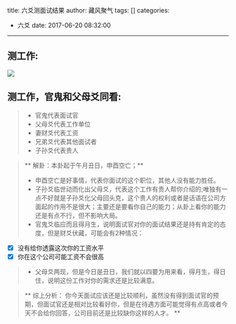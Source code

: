 title: 六爻测面试结果
author: 藏风聚气
tags: []
categories:
  - 六爻
date: 2017-06-20 08:32:00
---
测工作: 
--------

![](http://fs-image.pull.net.cn/WechatIMG83.jpeg!800)


测工作，官鬼和父母爻同看: 
--------

>- 官鬼代表面试官
>- 父母爻代表工作单位
>- 妻财爻代表工资
>- 兄弟爻代表其他面试者
>- 子孙爻代表贵人

>** 解卦：本卦起于午月丑日，申酉空亡；**
>- 申酉空亡是好事情，代表你面试的这个职位，其他人没有能力胜任。
>- 子孙爻临世动而化出父母爻，代表这个工作有贵人帮你介绍的;唯独有一点不好就是子孙爻化父母回头克，这个贵人的权利或者是话语在公司方面起的作用不是很大；主要还是要看你自己的能力；从卦上看你的能力还是有点不行，但不影响大局。
>- 官鬼爻临应而且得月生，说明面试官对你的面试结果还是持有肯定的态度，但是财爻伏藏，可能会有2种情况：<br>
   - [x] 没有给你透露这次你的工资水平
   - [x] 你在这个公司可能工资不会很高
>- 父母爻两现，但是今日是丑日，我们就以四要为用来看，得月生，得日住，说明这份工作对你的需求还是比较满意。

>** 
综上分析：
	你今天面试应该还是比较顺利，虽然没有得到面试官的预期，但面试官还是相对比较看好你，但是在待遇方面可能觉得有点高或者今天不会给你回答，公司目前还是比较缺你这样的人才。
**